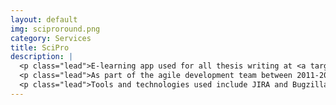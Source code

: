 ```yaml
---
layout: default
img: sciproround.png
category: Services
title: SciPro
description: |
  <p class="lead">E-learning app used for all thesis writing at <a target="_blank" href="http://dsv.su.se">DSV, Stockholm University</a>.</p>
  <p class="lead">As part of the agile development team between 2011-2014, I was assigned increasingly more responsibility and roles, including Requirements, Designer, Full-stack Java Developer and Team Leader. During this time, the app won awards and reached international recognition and use.</p>
  <p class="lead">Tools and technologies used include JIRA and Bugzilla, Balsamiq Mockups, HTML, CSS, AJAX, Twitter Bootstrap, Java, IntelliJ IDEA, Maven, Jenkins, Sonar, JUnit, CheckStyle, FindBugs, Apache and Jetty, MySQL, Spring, Hibernate, QueryDSL, Wicket, Shibboleth, Lombok, various REST APIs and many others.</p>
---
```


